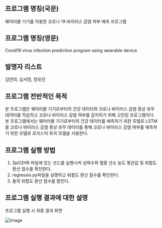 ## 프로그램 명칭(국문)
웨어러블 기기를 이용한 코로나 19 바이러스 감염 여부 예측 프로그램

## 프로그램 명칭(영문)
Covid19 virus infection prediction program using wearable device 

## 발명자 리스트
김연의, 심서영, 장유진

## 프로그램 전반적인 목적
본 프로그램은 웨어러블 기기로부터의 건강 데이터와 코로나 바이러스 감염 증상 유무 데이터를 학습하고 코로나 바이러스 감염 여부를 감지하기 위해 고안된 프로그램이다. 본 프로그램에서는 웨어러블 기기로부터의 건강 데이터를 예측하기 위한 모델로 LSTM을 코로나 바이러스 감염 증상 유무 데이터를 통해 코로나 바이러스 감염 여부를 예측하기 위한 모델로 로지스틱 회귀 모델을 사용한다.

## 프로그램 실행 방법
1. SpO2HR 파일에 있는 코드를 실행시켜 심박수와 혈중 산소 농도 평균값 및 위험도 환산 점수를 확인한다.
2. regressio.py파일을 실행하고 위험도 환산 점수를 확인한다.
3. 둘의 위험도 환산 점수를 합친다.


## 프로그램 실행 결과에 대한 설명
프로그램 실행 시 최종 결과 화면

![image](https://user-images.githubusercontent.com/88702793/132704637-8f707ce7-abc7-49d4-b4de-2877f5acecd6.png)
